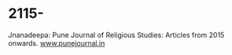 # 2115-
Jnanadeepa: Pune Journal of Religious Studies: Articles from 2015 onwards.   www.punejournal.in
